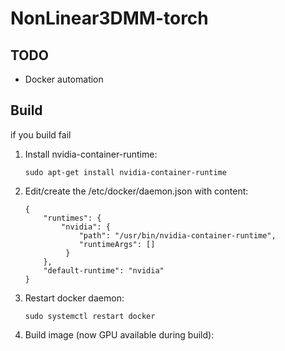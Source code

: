 # NonLinear3DMM-torch

## TODO

- Docker automation


## Build

if you build fail

1. Install nvidia-container-runtime:

    `sudo apt-get install nvidia-container-runtime`

2. Edit/create the /etc/docker/daemon.json with content:
    ```
    {
        "runtimes": {
            "nvidia": {
                "path": "/usr/bin/nvidia-container-runtime",
                "runtimeArgs": []
             } 
        },
        "default-runtime": "nvidia" 
    }
    ```
3. Restart docker daemon:

    `sudo systemctl restart docker`

4. Build image (now GPU available during build):
    